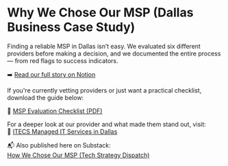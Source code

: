 # Why We Chose Our MSP (Dallas Business Case Study)

Finding a reliable MSP in Dallas isn’t easy. We evaluated six different providers before making a decision, and we documented the entire process — from red flags to success indicators.

➡️ [Read our full story on Notion](https://industrious-helium-3b1.notion.site/How-We-Chose-Our-MSP-A-Dallas-IT-Survival-Guide-1dba6216693a808e9f05f49a122a95c2?pvs=4)

If you're currently vetting providers or just want a practical checklist, download the guide below:

📎 [MSP Evaluation Checklist (PDF)](https://cdn.prod.website-files.com/65a7c6efd5ccb51ca14ccd41/680580c956a6e7c2779d6d8f_MSP_Evaluation_Checklist_Dallas.pdf)

For a deeper look at our provider and what made them stand out, visit:  
🔗 [ITECS Managed IT Services in Dallas](https://itecsonline.com/it-services/managed-it-services-in-dallas)

📬 Also published here on Substack:  
[How We Chose Our MSP (Tech Strategy Dispatch)](https://techstrategydispatch.substack.com/p/how-we-chose-our-msp-and-what-we)

